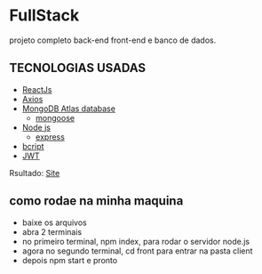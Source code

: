 # FullStack
 
projeto completo back-end front-end e banco de dados.

## TECNOLOGIAS USADAS

* [ReactJs](https://pt-br.reactjs.org/)
* [Axios](https://axios-http.com/)
* [MongoDB Atlas database](https://www.mongodb.com/pt-br/atlas/database)
  * [mongoose](https://mongoosejs.com/)
* [Node js](https://nodejs.org/en/)
  * [express](https://expressjs.com/pt-br/)
* [bcript](https://www.npmjs.com/package/bcrypt)
* [JWT](https://jwt.io/)

Rsultado: [Site](https://full-stack-rho.vercel.app/)

## como rodae na minha maquina

* baixe os arquivos
* abra 2 terminais
* no primeiro terminal, npm index, para rodar o servidor node.js
* agora no segundo terminal, cd front para entrar na pasta client
* depois npm start e pronto
